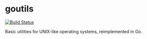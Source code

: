 goutils
=======

[![Build Status](http://img.shields.io/travis/trevorparker/goutils/unstable.svg)](https://travis-ci.org/trevorparker/goutils)

Basic utilities for UNIX-like operating systems, reimplemented in Go.
